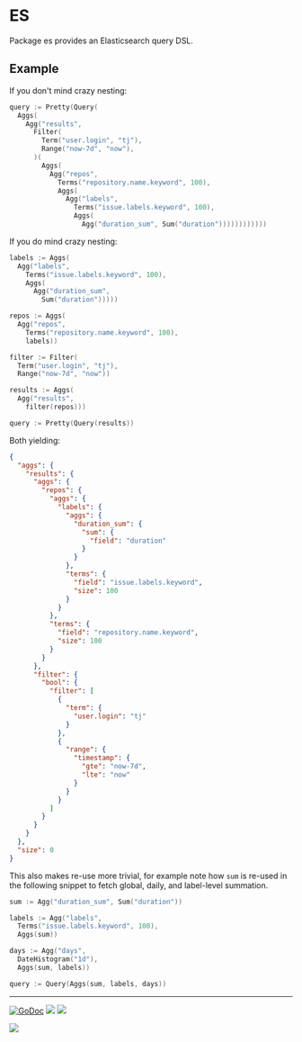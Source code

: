 # ES

Package es provides an Elasticsearch query DSL.

## Example

If you don't mind crazy nesting:

```go
query := Pretty(Query(
  Aggs(
    Agg("results",
      Filter(
        Term("user.login", "tj"),
        Range("now-7d", "now"),
      )(
        Aggs(
          Agg("repos",
            Terms("repository.name.keyword", 100),
            Aggs(
              Agg("labels",
                Terms("issue.labels.keyword", 100),
                Aggs(
                  Agg("duration_sum", Sum("duration"))))))))))))
```

If you do mind crazy nesting:

```go
labels := Aggs(
  Agg("labels",
    Terms("issue.labels.keyword", 100),
    Aggs(
      Agg("duration_sum",
        Sum("duration")))))

repos := Aggs(
  Agg("repos",
    Terms("repository.name.keyword", 100),
    labels))

filter := Filter(
  Term("user.login", "tj"),
  Range("now-7d", "now"))

results := Aggs(
  Agg("results",
    filter(repos)))

query := Pretty(Query(results))
```

Both yielding:

```json
{
  "aggs": {
    "results": {
      "aggs": {
        "repos": {
          "aggs": {
            "labels": {
              "aggs": {
                "duration_sum": {
                  "sum": {
                    "field": "duration"
                  }
                }
              },
              "terms": {
                "field": "issue.labels.keyword",
                "size": 100
              }
            }
          },
          "terms": {
            "field": "repository.name.keyword",
            "size": 100
          }
        }
      },
      "filter": {
        "bool": {
          "filter": [
            {
              "term": {
                "user.login": "tj"
              }
            },
            {
              "range": {
                "timestamp": {
                  "gte": "now-7d",
                  "lte": "now"
                }
              }
            }
          ]
        }
      }
    }
  },
  "size": 0
}
```

This also makes re-use more trivial, for example note how `sum` is re-used in the following snippet to fetch global, daily, and label-level summation.

```go
sum := Agg("duration_sum", Sum("duration"))

labels := Agg("labels",
  Terms("issue.labels.keyword", 100),
  Aggs(sum))

days := Agg("days",
  DateHistogram("1d"),
  Aggs(sum, labels))

query := Query(Aggs(sum, labels, days))
```

---

[![GoDoc](https://godoc.org/github.com/tj/es?status.svg)](https://godoc.org/github.com/tj/es)
![](https://img.shields.io/badge/license-MIT-blue.svg)
![](https://img.shields.io/badge/status-experimental-orange.svg)

<a href="https://apex.sh"><img src="http://tjholowaychuk.com:6000/svg/sponsor"></a>

